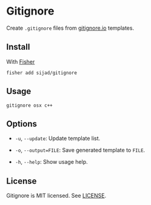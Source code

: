 # Gitignore

Create `.gitignore` files from [gitignore.io](https://www.toptal.com/developers/gitignore) templates.

## Install

With [Fisher](https://github.com/jorgebucaran/fisher)

```
fisher add sijad/gitignore
```

## Usage

```fish
gitignore osx c++
```

## Options

* `-u`, `--update`:
    Update template list.

* `-o`, `--output=FILE`:
    Save generated template to `FILE`.

* `-h`, `--help`:
    Show usage help.

## License

Gitignore is MIT licensed. See [LICENSE](LICENSE).
